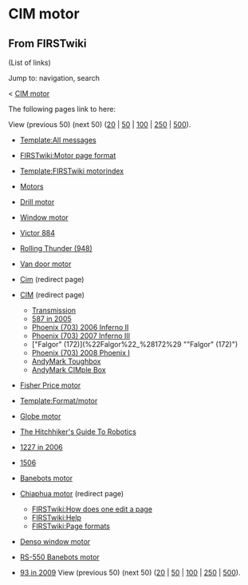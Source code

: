 # CIM motor

## From FIRSTwiki

(List of links)

Jump to: navigation, search

< [CIM motor](/index.php?title=CIM_motor&redirect=no "CIM motor")

The following pages link to here:

View (previous 50) (next 50) ([20](/index.php?title=Special:Whatlinkshere/CIM_motor&limit=20&from=0 "Special:Whatlinkshere/CIM motor") | [50](/index.php?title=Special:Whatlinkshere/CIM_motor&limit=50&from=0 "Special:Whatlinkshere/CIM motor") | [100](/index.php?title=Special:Whatlinkshere/CIM_motor&limit=100&from=0 "Special:Whatlinkshere/CIM motor") | [250](/index.php?title=Special:Whatlinkshere/CIM_motor&limit=250&from=0 "Special:Whatlinkshere/CIM motor") | [500](/index.php?title=Special:Whatlinkshere/CIM_motor&limit=500&from=0 "Special:Whatlinkshere/CIM motor")).

- [Template:All messages](Template:All_messages "Template:All messages")
- [FIRSTwiki:Motor page format](FIRSTwiki:Motor_page_format "FIRSTwiki:Motor page format")
- [Template:FIRSTwiki motorindex](Template:FIRSTwiki_motorindex "Template:FIRSTwiki motorindex")
- [Motors](motors)
- [Drill motor](drill-motor)
- [Window motor](window-motor)
- [Victor 884](victor-884)
- [Rolling Thunder (948)](Rolling_Thunder_%28948%29 "Rolling Thunder \(948\)")
- [Van door motor](van-door-motor)
- [Cim](/index.php?title=Cim&redirect=no "Cim") (redirect page)
- [CIM](/index.php?title=CIM&redirect=no "CIM") (redirect page) 

  - [Transmission](Transmission "Transmission")
  - [587 in 2005](587_in_2005 "587 in 2005")
  - [Phoenix (703) 2006 Inferno II](Phoenix_%28703%29_2006_Inferno_II "Phoenix \(703\) 2006 Inferno II")
  - [Phoenix (703) 2007 Inferno III](Phoenix_%28703%29_2007_Inferno_III "Phoenix \(703\) 2007 Inferno III")
  - ["Falgor" (172)](%22Falgor%22_%28172%29 ""Falgor" \(172\)")
  - [Phoenix (703) 2008 Phoenix I](Phoenix_%28703%29_2008_Phoenix_I "Phoenix \(703\) 2008 Phoenix I")
  - [AndyMark Toughbox](AndyMark_Toughbox "AndyMark Toughbox")
  - [AndyMark CIMple Box](AndyMark_CIMple_Box "AndyMark CIMple Box")

- [Fisher Price motor](fisher-price-motor)
- [Template:Format/motor](Template:Format/motor "Template:Format/motor")
- [Globe motor](globe-motor)
- [The Hitchhiker's Guide To Robotics](The_Hitchhiker%27s_Guide_To_Robotics "The Hitchhiker's Guide To Robotics")
- [1227 in 2006](1227_in_2006 "1227 in 2006")
- [1506](1506 "1506")
- [Banebots motor](banebots-motor)
- [Chiaphua motor](/index.php?title=Chiaphua_motor&redirect=no "Chiaphua motor") (redirect page) 

  - [FIRSTwiki:How does one edit a page](FIRSTwiki:How_does_one_edit_a_page "FIRSTwiki:How does one edit a page")
  - [FIRSTwiki:Help](FIRSTwiki:Help "FIRSTwiki:Help")
  - [FIRSTwiki:Page formats](FIRSTwiki:Page_formats "FIRSTwiki:Page formats")

- [Denso window motor](denso-window-motor)
- [RS-550 Banebots motor](RS-550_Banebots_motor "RS-550 Banebots motor")
- [93 in 2009](93_in_2009 "93 in 2009") View (previous 50) (next 50) ([20](/index.php?title=Special:Whatlinkshere/CIM_motor&limit=20&from=0 "Special:Whatlinkshere/CIM motor") | [50](/index.php?title=Special:Whatlinkshere/CIM_motor&limit=50&from=0 "Special:Whatlinkshere/CIM motor") | [100](/index.php?title=Special:Whatlinkshere/CIM_motor&limit=100&from=0 "Special:Whatlinkshere/CIM motor") | [250](/index.php?title=Special:Whatlinkshere/CIM_motor&limit=250&from=0 "Special:Whatlinkshere/CIM motor") | [500](/index.php?title=Special:Whatlinkshere/CIM_motor&limit=500&from=0 "Special:Whatlinkshere/CIM motor")).

